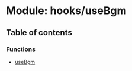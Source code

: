 # Module: hooks/useBgm

## Table of contents

### Functions

- [useBgm](../functions/hooks_useBgm.useBgm.md)
